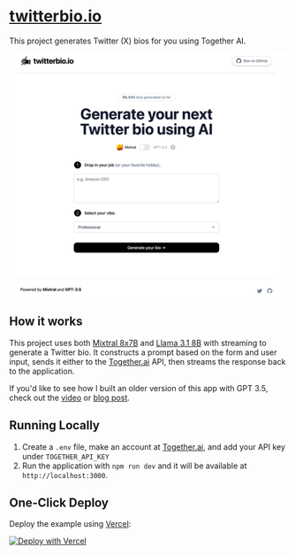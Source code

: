 # [twitterbio.io](https://www.twitterbio.io/)

This project generates Twitter (X) bios for you using Together AI.

[![Twitter Bio Generator](./public/screenshot.png)](https://www.twitterbio.io)

## How it works

This project uses both [Mixtral 8x7B](https://api.together.xyz/playground/chat/mistralai/Mixtral-8x7B-Instruct-v0.1) and [Llama 3.1 8B](https://api.together.xyz/playground/chat/meta-llama/Meta-Llama-3.1-8B-Instruct-Turbo) with streaming to generate a Twitter bio. It constructs a prompt based on the form and user input, sends it either to the [Together.ai](https://www.together.ai/) API, then streams the response back to the application.

If you'd like to see how I built an older version of this app with GPT 3.5, check out the [video](https://youtu.be/JcE-1xzQTE0) or [blog post](https://vercel.com/blog/gpt-3-app-next-js-vercel-edge-functions).

## Running Locally

1. Create a `.env` file, make an account at [Together.ai](https://www.together.ai/), and add your API key under `TOGETHER_API_KEY`
2. Run the application with `npm run dev` and it will be available at `http://localhost:3000`.

## One-Click Deploy

Deploy the example using [Vercel](https://vercel.com?utm_source=github&utm_medium=readme&utm_campaign=vercel-examples):

[![Deploy with Vercel](https://vercel.com/button)](https://vercel.com/new/clone?repository-url=https://github.com/Nutlope/twitterbio&env=TOGETHER_API_KEY&project-name=twitter-bio-generator&repo-name=twitterbio)
